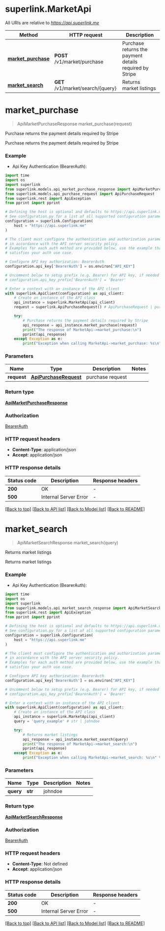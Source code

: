 # superlink.MarketApi

All URIs are relative to *https://api.superlink.me*

Method | HTTP request | Description
------------- | ------------- | -------------
[**market_purchase**](MarketApi.md#market_purchase) | **POST** /v1/market/purchase | Purchase returns the payment details required by Stripe
[**market_search**](MarketApi.md#market_search) | **GET** /v1/market/search/{query} | Returns market listings


# **market_purchase**
> ApiMarketPurchaseResponse market_purchase(request)

Purchase returns the payment details required by Stripe

Purchase returns the payment details required by Stripe

### Example

* Api Key Authentication (BearerAuth):
```python
import time
import os
import superlink
from superlink.models.api_market_purchase_response import ApiMarketPurchaseResponse
from superlink.models.api_purchase_request import ApiPurchaseRequest
from superlink.rest import ApiException
from pprint import pprint

# Defining the host is optional and defaults to https://api.superlink.me
# See configuration.py for a list of all supported configuration parameters.
configuration = superlink.Configuration(
    host = "https://api.superlink.me"
)

# The client must configure the authentication and authorization parameters
# in accordance with the API server security policy.
# Examples for each auth method are provided below, use the example that
# satisfies your auth use case.

# Configure API key authorization: BearerAuth
configuration.api_key['BearerAuth'] = os.environ["API_KEY"]

# Uncomment below to setup prefix (e.g. Bearer) for API key, if needed
# configuration.api_key_prefix['BearerAuth'] = 'Bearer'

# Enter a context with an instance of the API client
with superlink.ApiClient(configuration) as api_client:
    # Create an instance of the API class
    api_instance = superlink.MarketApi(api_client)
    request = superlink.ApiPurchaseRequest() # ApiPurchaseRequest | purchase request

    try:
        # Purchase returns the payment details required by Stripe
        api_response = api_instance.market_purchase(request)
        print("The response of MarketApi->market_purchase:\n")
        pprint(api_response)
    except Exception as e:
        print("Exception when calling MarketApi->market_purchase: %s\n" % e)
```



### Parameters

Name | Type | Description  | Notes
------------- | ------------- | ------------- | -------------
 **request** | [**ApiPurchaseRequest**](ApiPurchaseRequest.md)| purchase request | 

### Return type

[**ApiMarketPurchaseResponse**](ApiMarketPurchaseResponse.md)

### Authorization

[BearerAuth](../README.md#BearerAuth)

### HTTP request headers

 - **Content-Type**: application/json
 - **Accept**: application/json

### HTTP response details
| Status code | Description | Response headers |
|-------------|-------------|------------------|
**200** | OK |  -  |
**500** | Internal Server Error |  -  |

[[Back to top]](#) [[Back to API list]](../README.md#documentation-for-api-endpoints) [[Back to Model list]](../README.md#documentation-for-models) [[Back to README]](../README.md)

# **market_search**
> ApiMarketSearchResponse market_search(query)

Returns market listings

Returns market listings

### Example

* Api Key Authentication (BearerAuth):
```python
import time
import os
import superlink
from superlink.models.api_market_search_response import ApiMarketSearchResponse
from superlink.rest import ApiException
from pprint import pprint

# Defining the host is optional and defaults to https://api.superlink.me
# See configuration.py for a list of all supported configuration parameters.
configuration = superlink.Configuration(
    host = "https://api.superlink.me"
)

# The client must configure the authentication and authorization parameters
# in accordance with the API server security policy.
# Examples for each auth method are provided below, use the example that
# satisfies your auth use case.

# Configure API key authorization: BearerAuth
configuration.api_key['BearerAuth'] = os.environ["API_KEY"]

# Uncomment below to setup prefix (e.g. Bearer) for API key, if needed
# configuration.api_key_prefix['BearerAuth'] = 'Bearer'

# Enter a context with an instance of the API client
with superlink.ApiClient(configuration) as api_client:
    # Create an instance of the API class
    api_instance = superlink.MarketApi(api_client)
    query = 'query_example' # str | johndoe

    try:
        # Returns market listings
        api_response = api_instance.market_search(query)
        print("The response of MarketApi->market_search:\n")
        pprint(api_response)
    except Exception as e:
        print("Exception when calling MarketApi->market_search: %s\n" % e)
```



### Parameters

Name | Type | Description  | Notes
------------- | ------------- | ------------- | -------------
 **query** | **str**| johndoe | 

### Return type

[**ApiMarketSearchResponse**](ApiMarketSearchResponse.md)

### Authorization

[BearerAuth](../README.md#BearerAuth)

### HTTP request headers

 - **Content-Type**: Not defined
 - **Accept**: application/json

### HTTP response details
| Status code | Description | Response headers |
|-------------|-------------|------------------|
**200** | OK |  -  |
**500** | Internal Server Error |  -  |

[[Back to top]](#) [[Back to API list]](../README.md#documentation-for-api-endpoints) [[Back to Model list]](../README.md#documentation-for-models) [[Back to README]](../README.md)

